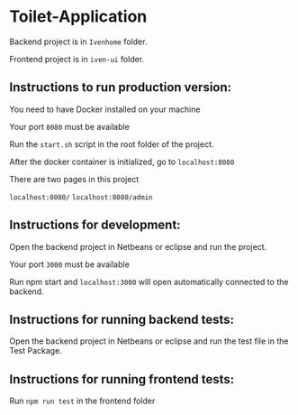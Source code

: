 # Toilet-Application


Backend project is in `Ivenhome` folder.

Frontend project is in `iven-ui` folder.

## Instructions to run production version: 

You need to have Docker installed on your machine

Your port `8080` must be available

Run the `start.sh` script in the root folder of the project.

After the docker container is initialized, go to `localhost:8080`

There are two pages in this project

`localhost:8080/`
`localhost:8080/admin`



## Instructions for development: 
 Open the backend project in Netbeans or eclipse and run the project.
 
 Your port `3000` must be available
 
 Run npm start and `localhost:3000` will open automatically connected to the backend.
 
 
## Instructions for running backend tests:
 Open the backend project in Netbeans or eclipse and run the test file in the Test Package.
 
## Instructions for running frontend tests:
 Run `npm run test` in the frontend folder
 
